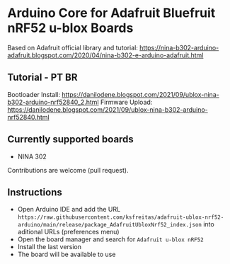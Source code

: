 # Arduino Core for Adafruit Bluefruit nRF52 u-blox Boards

Based on Adafruit official library and tutorial: https://nina-b302-arduino-adafruit.blogspot.com/2020/04/nina-b302-e-arduino-adafruit.html

## Tutorial - PT BR

Bootloader Install: https://danilodene.blogspot.com/2021/09/ublox-nina-b302-arduino-nrf52840_2.html
Firmware Upload: https://danilodene.blogspot.com/2021/09/ublox-nina-b302-arduino-nrf52840.html


## Currently supported boards

* NINA 302

Contributions are welcome (pull request).

## Instructions

* Open Arduino IDE and add the URL `https://raw.githubusercontent.com/ksfreitas/adafruit-ublox-nrf52-arduino/main/release/package_AdafruitUbloxNrf52_index.json` into aditional URLs (preferences menu)
* Open the board manager and search for `Adafruit u-blox nRF52`
* Install the last version
* The board will be available to use